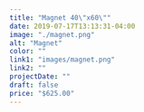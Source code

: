 ```yaml
---
title: "Magnet 40\"x60\""
date: 2019-07-17T13:13:31-04:00
image: "./magnet.png"
alt: "Magnet"
color: ""
link1: "images/magnet.png"
link2: ""
projectDate: ""
draft: false
price: "$625.00"
---
```

